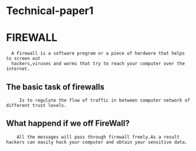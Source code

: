 # Technical-paper1

# FIREWALL
      A Firewall is a software program or a piece of hardware that helps to screen out 
      hackers,viruses and worms that try to reach your computer over the internet.
## The basic task of firewalls
         Is to regulate the flow of traffic in between computer network of different trust levels.
 ## What happend if we off FireWall?
        All the messages will pass through firewall freely.As a result hackers can easily hack your computer and obtain your sensitive data.
        
          
